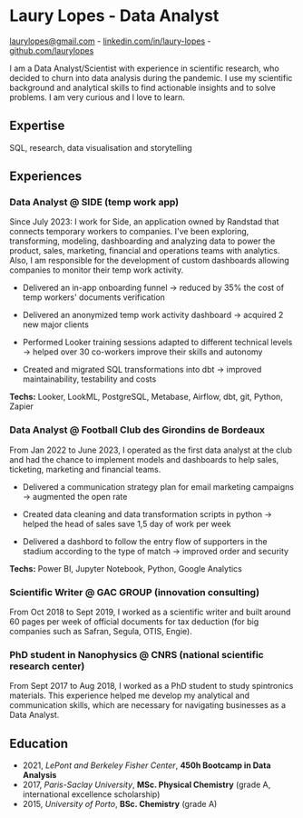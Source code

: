 # Laury Lopes - Data Analyst 
laurylopes@gmail.com - [linkedin.com/in/laury-lopes](https://www.linkedin.com/in/laury-lopes/) - [github.com/laurylopes](https://github.com/laurylopes)

I am a Data Analyst/Scientist with experience in scientific research, who decided to churn into data analysis during the pandemic. I use my scientific background and analytical skills to find actionable insights and to solve problems. I am very curious and I love to learn.

## Expertise
SQL, research, data visualisation and storytelling

## Experiences
### Data Analyst @ SIDE (temp work app)
Since July 2023: I work for Side, an application owned by Randstad that connects temporary workers to companies. I've been exploring, transforming, modeling, dashboarding and analyzing data to power the product, sales, marketing, financial and operations teams with analytics. Also, I am responsible for the development of custom dashboards allowing companies to monitor their temp work activity.

- Delivered an in-app onboarding funnel -> reduced by 35% the cost of temp workers' documents verification

- Delivered an anonymized temp work activity dashboard -> acquired 2 new major clients

- Performed Looker training sessions adapted to different technical levels -> helped over 30 co-workers improve their skills and autonomy

- Created and migrated SQL transformations into dbt -> improved maintainability, testability and costs
 
**Techs:** Looker, LookML, PostgreSQL, Metabase, Airflow, dbt, git, Python, Zapier

### Data Analyst @ Football Club des Girondins de Bordeaux
From Jan 2022 to June 2023, I operated as the first data analyst at the club and had the chance to implement models and dashboards to help sales, ticketing, marketing and financial teams.

- Delivered a communication strategy plan for email marketing campaigns -> augmented the open rate 

-  Created data cleaning and data transformation scripts in python -> helped the head of sales save 1,5 day of work per week

-  Delivered a dashbord to follow the entry flow of supporters in the stadium according to the type of match -> improved order and security

**Techs:** Power BI, Jupyter Notebook, Python, Google Analytics

### Scientific Writer @ GAC GROUP (innovation consulting)
From Oct 2018 to Sept 2019, I worked as a scientific writer and built around 60 pages per week of official documents for tax deduction (for big companies such as Safran, Segula, OTIS, Engie). 

### PhD student in Nanophysics @ CNRS (national scientific research center)
From Sept 2017 to Aug 2018, I worked as a PhD student to study spintronics materials. This experience helped me develop my analytical and communication skills, which are necessary for navigating businesses as a Data Analyst.


## Education 
- 2021, *LePont and Berkeley Fisher Center*, **450h Bootcamp in Data Analysis**
- 2017, *Paris-Saclay University*, **MSc. Physical Chemistry** (grade A, international excellence scholarship)
- 2015, *University of Porto*, **BSc. Chemistry** (grade A)





